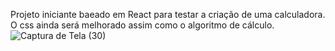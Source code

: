 Projeto iniciante baeado em React para testar a criação de uma calculadora.
O css ainda será melhorado assim como o algoritmo de cálculo.
![Captura de Tela (30)](https://github.com/PedroDylan/React-Calculator/assets/98062391/731237b6-a0a5-4707-be25-17a0ca8b5970)
